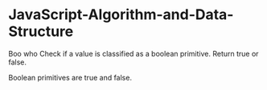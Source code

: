 # JavaScript-Algorithm-and-Data-Structure
Boo who
Check if a value is classified as a boolean primitive. Return true or false.

Boolean primitives are true and false.
